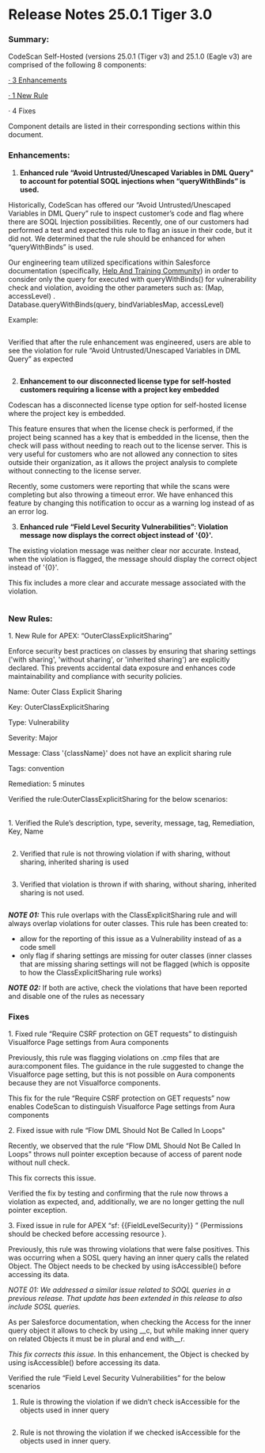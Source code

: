 # Release Notes 25.0.1 Tiger 3.0

### Summary:

CodeScan Self-Hosted (versions 25.0.1 (Tiger v3) and 25.1.0 (Eagle v3) are comprised of the following 8 components:

[·       3 Enhancements](release-notes-25.0.1-tiger-3.0.md#enhancements)

[·       1 New Rule](release-notes-25.0.1-tiger-3.0.md#new-rules)

·       4 Fixes

Component details are listed in their corresponding sections within this document.

### Enhancements:

1. **Enhanced rule “Avoid Untrusted/Unescaped Variables in DML Query" to account for potential SOQL injections when “queryWithBinds” is used.**

Historically, CodeScan has offered our “Avoid Untrusted/Unescaped Variables in DML Query” rule to inspect customer’s code and flag where there are SOQL Injection possibilities.  Recently, one of our customers had performed a test and expected this rule to flag an issue in their code, but it did not.  We determined that the rule should be enhanced for when “queryWithBinds” is used.

Our engineering team utilized specifications within Salesforce documentation (specifically,  [Help And Training Community](https://help.salesforce.com/s/articleView?id=release-notes.rn_apex_bind_var_soql.htm\&release=242\&type=5)) in order to consider only the query for executed with queryWithBinds() for vulnerability check and violation, avoiding the other parameters such as: (Map, accessLevel) .\
Database.queryWithBinds(query, bindVariablesMap, accessLevel)

Example:

<figure><img src="../../../../.gitbook/assets/image.png" alt=""><figcaption></figcaption></figure>

Verified that after the rule enhancement was engineered, users are able to see the violation for rule “Avoid Untrusted/Unescaped Variables in DML Query” as expected

<figure><img src="../../../../.gitbook/assets/image (1).png" alt=""><figcaption></figcaption></figure>

2. **Enhancement to our disconnected license type for self-hosted customers requiring a license with a project key embedded**

Codescan has a disconnected license type option for self-hosted license where the project key is embedded.

This feature ensures that when the license check is performed, if the project being scanned has a key that is embedded in the license, then the check will pass without needing to reach out to the license server.  This is very useful for customers who are not allowed any connection to sites outside their organization, as it allows the project analysis to complete without connecting to the license server.

Recently, some customers were reporting that while the scans were completing but also throwing a timeout error.  We have enhanced this feature by changing this notification to occur as a warning log instead of as an error log.

&#x20;

3. **Enhanced rule “Field Level Security Vulnerabilities”:  Violation message now displays the correct object instead of '{0}'.**

The existing violation message was neither clear nor accurate.  Instead, when the violation is flagged, the message should display the correct object instead of '{0}'.

This fix includes a more clear and accurate message associated with the violation.

<figure><img src="../../../../.gitbook/assets/image (2).png" alt=""><figcaption></figcaption></figure>

### New Rules:

1\.     New Rule for APEX: “OuterClassExplicitSharing”

Enforce security best practices on classes by ensuring that sharing settings ('with sharing', 'without sharing', or 'inherited sharing') are explicitly declared. This prevents accidental data exposure and enhances code maintainability and compliance with security policies.



Name: Outer Class Explicit Sharing

Key: OuterClassExplicitSharing

Type: Vulnerability

Severity: Major

Message: Class '{className}' does not have an explicit sharing rule

Tags: convention

Remediation: 5 minutes

&#x20;

Verified the rule:OuterClassExplicitSharing for the below scenarios:

\
1\. Verified the Rule’s description, type, severity, message, tag, Remediation, Key, Name

<figure><img src="../../../../.gitbook/assets/image (3).png" alt=""><figcaption></figcaption></figure>

2. Verified that rule is not throwing violation if with sharing, without sharing, inherited sharing is used

<figure><img src="../../../../.gitbook/assets/image (4).png" alt=""><figcaption></figcaption></figure>

3. Verified that violation is thrown if with sharing, without sharing, inherited sharing is not used.

<figure><img src="../../../../.gitbook/assets/image (5).png" alt=""><figcaption></figcaption></figure>

_**NOTE 01:**_ This rule overlaps with the ClassExplicitSharing rule and will always overlap violations for outer classes.  This rule has been created to:

* allow for the reporting of this issue as a Vulnerability instead of as a code smell
* only flag if sharing settings are missing for outer classes (inner classes that are missing sharing settings will not be flagged (which is opposite to how the ClassExplicitSharing rule works)

_**NOTE 02:**_ If both are active, check the violations that have been reported and disable one of the rules as necessary

### Fixes

1\.     Fixed rule “Require CSRF protection on GET requests” to distinguish Visualforce Page settings from Aura components

Previously, this rule was flagging violations on .cmp files that are aura:component files. The guidance in the rule suggested to change the Visualforce page setting, but this is not possible on Aura components because they are not Visualforce components.

This fix for the rule “Require CSRF protection on GET requests” now enables CodeScan to distinguish Visualforce Page settings from Aura components

&#x20;

2\.     Fixed issue with rule “Flow DML Should Not Be Called In Loops"

Recently, we observed that the rule “Flow DML Should Not Be Called In Loops" throws null pointer exception because of access of parent node without null check.

This fix corrects this issue.

Verified the fix by testing and confirming that the rule now throws a violation as expected, and, additionally, we are no longer getting the null pointer exception.

&#x20;

3\.     Fixed issue in rule for APEX “sf: \{{FieldLevelSecurity\}} ” {Permissions should be checked before accessing resource }.

Previously, this rule was throwing violations that were false positives.  This was occurring when a SOSL query having an inner query calls the related Object. The Object needs to be checked by using isAccessible() before accessing its data.

&#x20;

_NOTE 01: We addressed a similar issue related to SOQL queries in a previous release.  That update has been extended in this release to also include SOSL queries._

&#x20;

As per Salesforce documentation, when checking the Access for the inner query object it allows to check by using \_\_c, but while making inner query on related Objects it must be in plural and end with\_\_r.

_This fix corrects this issue._  In this enhancement, the Object is checked by using isAccessible() before accessing its data.

&#x20;

Verified the rule “Field Level Security Vulnerabilities” for the below scenarios

1. Rule is throwing the violation if we didn’t check isAccessible for the objects used in inner query

<figure><img src="../../../../.gitbook/assets/image (6).png" alt=""><figcaption></figcaption></figure>

2. Rule is not throwing the violation if we checked isAccessible for the objects used in inner query.

<figure><img src="../../../../.gitbook/assets/image (7).png" alt=""><figcaption></figcaption></figure>

